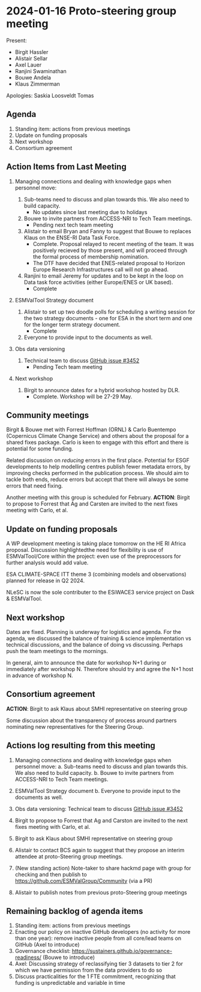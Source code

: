 # 2024-01-16 Proto-steering group meeting

Present:
- Birgit Hassler
- Alistair Sellar
- Axel Lauer
- Ranjini Swaminathan
- Bouwe Andela
- Klaus Zimmerman


Apologies: Saskia Loosveldt Tomas



## Agenda

1. Standing item: actions from previous meetings
2. Update on funding proposals
3. Next workshop
4. Consortium agreement



## Action Items from Last Meeting

1. Managing connections and dealing with knowledge gaps when personnel move: 
    1. Sub-teams need to discuss and plan towards this. We also need to build capacity.
        - No updates since last meeting due to holidays
    2. Bouwe to invite partners from ACCESS-NRI to Tech Team meetings.
        - Pending next tech team meeting
    3. Alistair to email Bryan and Fanny to suggest that Bouwe to replaces Klaus on the ENSE-RI Data Task Force.
        - Complete. Proposal relayed to recent meeting of the team. It was  positively recieved by those present, and will proceed through the formal process of membership nomination.
        - The DTF have decided that ENES-related proposal to Horizon Europe Research Infrastructures call will not go ahead.
    4. Ranjini to email Jeremy for updates and to be kept in the loop on Data task force activities (either Europe/ENES or UK based).
        - Complete
2. ESMValTool Strategy document
    1. Alistair to set up two doodle polls for scheduling a writing session for the two strategy documents - one for ESA in the short term and one for the longer term strategy document.
        - Complete
    2. Everyone to provide input to the documents as well.
        
3. Obs data versioning
    1. Technical team to discuss [GitHub issue #3452](https://github.com/ESMValGroup/ESMValTool/issues/3452)  
        - Pending Tech team meeting

4. Next workshop
    1.  Birgit to announce dates for a hybrid workshop hosted by DLR.
        - Complete. Workshop will be 27-29 May.


## Community meetings

Birgit & Bouwe met with Forrest Hoffman (ORNL) & Carlo Buentempo (Copernicus Climate Change Service) and others about the proposal for a shared fixes package. Carlo is keen to engage with this effort and there is potential for some funding.

Related discussion on _reducing_ errors in the first place. Potential for ESGF developments to help modelling centres publish fewer metadata errors, by improving checks performed in the publication process. We should aim to tackle both ends, reduce errors but accept that there will always be some errors that need fixing.

Another meeting with this group is scheduled for February.
**ACTION**: Birgit to propose to Forrest that Ag and Carsten are invited to the next fixes meeting with Carlo, et al.


## Update on funding proposals

A WP development meeting is taking place tomorrow on the HE RI Africa proposal. Discussion highlightedthe need for flexibility is use of ESMValTool/Core within the project: even use of the preprocessors for further analysis would add value.

ESA CLIMATE-SPACE ITT theme 3 (combining models and observations) planned for release in Q2 2024.

NLeSC is now the sole contributer to the ESiWACE3 service project on Dask & ESMValTool.


## Next workshop

Dates are fixed. Planning is underway for logistics and agenda. For the agenda, we discussed the balance of training & science implementation vs technical discussions, and the balance of doing vs discussing. Perhaps push the team meetings to the mornings.

In general, aim to announce the date for workshop N+1 during or immediately after workshop N. Therefore should try and agree the N+1 host in advance of workshop N.


## Consortium agreement

**ACTION**: Birgit to ask Klaus about SMHI representative on steering group

Some discussion about the transparency of process around partners nominating new representatives for the Steering Group.


## Actions log resulting from this meeting

1. Managing connections and dealing with knowledge gaps when personnel move: 
    a. Sub-teams need to discuss and plan towards this. We also need to build capacity.
    b. Bouwe to invite partners from ACCESS-NRI to Tech Team meetings.
    
2. ESMValTool Strategy document
    b. Everyone to provide input to the documents as well.
        
3. Obs data versioning: Technical team to discuss [GitHub issue #3452](https://github.com/ESMValGroup/ESMValTool/issues/3452)

4. Birgit to propose to Forrest that Ag and Carston are invited to the next fixes meeting with Carlo, et al.

5. Birgit to ask Klaus about SMHI representative on steering group

6. Alistair to contact BCS again to suggest that they propose an interim attendee at proto-Steering group meetings.

7. (New standing action) Note-taker to share hackmd page with group for checking and then publish to https://github.com/ESMValGroup/Community (via a PR)

8. Alistair to publish notes from previous proto-Steering group meetings



## Remaining backlog of agenda items
1. Standing item: actions from previous meetings
1. Enacting our policy on inactive GitHub developers (no activity for more than one year): remove inactive people from all core/lead teams on GitHub (Axel to introduce)
2. Governance checklist: https://sustainers.github.io/governance-readiness/ (Bouwe to introduce)
3. Axel: Discussing strategy of reclassifying tier 3 datasets to tier 2 for which we have permission from the data providers to do so
4. Discuss practicalities for the 1 FTE commitment, recognizing that funding is unpredictable and variable in time



